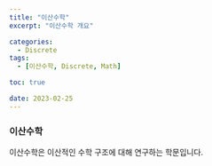 ```yaml
---
title: "이산수학"
excerpt: "이산수학 개요"

categories:
  - Discrete
tags:
  - [이산수학, Discrete, Math]

toc: true

date: 2023-02-25
---
```


### 이산수학

이산수학은 이산적인 수학 구조에 대해 연구하는 학문입니다.